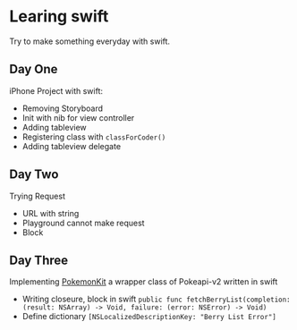 # Learing swift
Try to make something everyday with swift.

## Day One
iPhone Project with swift:

 * Removing Storyboard
 * Init with nib for view controller
 * Adding tableview
 * Registering class with `classForCoder()`
 * Adding tableview delegate

## Day Two
Trying Request

* URL with string
* Playground cannot make request
* Block

## Day Three
Implementing [PokemonKit](https://github.com/darkcl/PokemonKit) a wrapper class of Pokeapi-v2 written in swift

* Writing closeure, block in swift `public func fetchBerryList(completion: (result: NSArray) -> Void, failure: (error: NSError) -> Void)`
* Define dictionary `[NSLocalizedDescriptionKey: "Berry List Error"]`
